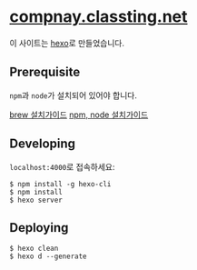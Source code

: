 # [compnay.classting.net](https://company.classting.net)

이 사이트는 [hexo](http://hexo.io/)로 만들었습니다.

## Prerequisite

`npm`과 `node`가 설치되어 있어야 합니다.

[brew 설치가이드](https://brew.sh/)
[npm, node 설치가이드](http://hochulshin.com/node-install-osx/)

## Developing

`localhost:4000`로 접속하세요:

```
$ npm install -g hexo-cli
$ npm install
$ hexo server
```

## Deploying

```
$ hexo clean
$ hexo d --generate
```
